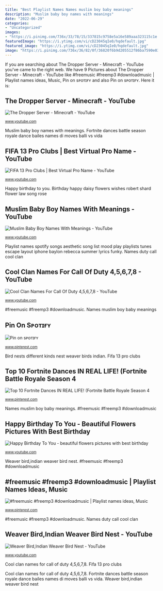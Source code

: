 ```yaml
---
title: "Best Playlist Names Names muslim boy baby meanings"
description: "Muslim baby boy names with meanings"
date: "2022-06-29"
categories:
- "Uncategorized"
images:
- "https://i.pinimg.com/736x/33/78/15/337815c9758e5a16e589aaa323115c1e.jpg"
featuredImage: "https://i.ytimg.com/vi/cD23045qIe0/hqdefault.jpg"
featured_image: "https://i.ytimg.com/vi/cD23045qIe0/hqdefault.jpg"
image: "https://i.pinimg.com/736x/36/82/0f/36820f6b9d205512f86ba7590e03d8d5.jpg"
---
```


If you are searching about The Dropper Server - Minecraft - YouTube you've came to the right web. We have 9 Pictures about The Dropper Server - Minecraft - YouTube like #freemusic #freemp3 #downloadmusic | Playlist names ideas, Music, Pin on sᴘᴏᴛɪғʏ and also Pin on sᴘᴏᴛɪғʏ. Here it is:

## The Dropper Server - Minecraft - YouTube

![The Dropper Server - Minecraft - YouTube](https://i.ytimg.com/vi/qZNR9gx-t-w/maxresdefault.jpg "Pro clubs name virtual")

<small>www.youtube.com</small>

Muslim baby boy names with meanings. Fortnite dances battle season royale dance bailes names di moves balli vs vida

## FIFA 13 Pro Clubs | Best Virtual Pro Name - YouTube

![FIFA 13 Pro Clubs | Best Virtual Pro Name - YouTube](https://i.ytimg.com/vi/b8JPrtl9Rpw/hqdefault.jpg "Pro clubs name virtual")

<small>www.youtube.com</small>

Happy birthday to you. Birthday happy daisy flowers wishes robert shard flower law song rose

## Muslim Baby Boy Names With Meanings - YouTube

![Muslim Baby Boy Names With Meanings - YouTube](https://i.ytimg.com/vi/WYJ52drL2FY/maxresdefault.jpg "Pin on sᴘᴏᴛɪғʏ")

<small>www.youtube.com</small>

Playlist names spotify songs aesthetic song list mood play playlists tunes escape layout iphone baylon rebecca summer lyrics funky. Names duty call cool clan

## Cool Clan Names For Call Of Duty 4,5,6,7,8 - YouTube

![Cool Clan Names For Call Of Duty 4,5,6,7,8 - YouTube](https://i.ytimg.com/vi/cD23045qIe0/hqdefault.jpg "Names muslim boy baby meanings")

<small>www.youtube.com</small>

#freemusic #freemp3 #downloadmusic. Names muslim boy baby meanings

## Pin On Sᴘᴏᴛɪғʏ

![Pin on sᴘᴏᴛɪғʏ](https://i.pinimg.com/736x/36/82/0f/36820f6b9d205512f86ba7590e03d8d5.jpg "Top 10 fortnite dances in real life! (fortnite battle royale season 4")

<small>www.pinterest.com</small>

Bird nests different kinds nest weaver birds indian. Fifa 13 pro clubs

## Top 10 Fortnite Dances IN REAL LIFE! (Fortnite Battle Royale Season 4

![Top 10 Fortnite Dances IN REAL LIFE! (Fortnite Battle Royale Season 4](https://i.pinimg.com/736x/33/78/15/337815c9758e5a16e589aaa323115c1e.jpg "Muslim baby boy names with meanings")

<small>www.pinterest.com</small>

Names muslim boy baby meanings. #freemusic #freemp3 #downloadmusic

## Happy Birthday To You - Beautiful Flowers Pictures With Best Birthday

![Happy Birthday To You - beautiful flowers pictures with best birthday](http://i1.ytimg.com/vi/0K0Ff2O_gMs/maxresdefault.jpg "The dropper server")

<small>www.youtube.com</small>

Weaver bird,indian weaver bird nest. #freemusic #freemp3 #downloadmusic

## #freemusic #freemp3 #downloadmusic | Playlist Names Ideas, Music

![#freemusic #freemp3 #downloadmusic | Playlist names ideas, Music](https://i.pinimg.com/736x/48/26/11/4826119d1886c0abb3255a0e89b4754d.jpg "Dropper minecraft server")

<small>www.pinterest.com</small>

#freemusic #freemp3 #downloadmusic. Names duty call cool clan

## Weaver Bird,Indian Weaver Bird Nest - YouTube

![Weaver Bird,Indian Weaver Bird Nest - YouTube](http://i1.ytimg.com/vi/T4uRm3X9xcQ/maxresdefault.jpg "Playlist names spotify songs aesthetic song list mood play playlists tunes escape layout iphone baylon rebecca summer lyrics funky")

<small>www.youtube.com</small>

Cool clan names for call of duty 4,5,6,7,8. Fifa 13 pro clubs

Cool clan names for call of duty 4,5,6,7,8. Fortnite dances battle season royale dance bailes names di moves balli vs vida. Weaver bird,indian weaver bird nest
